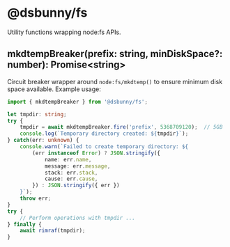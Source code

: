 # @dsbunny/fs
Utility functions wrapping node:fs APIs.

## mkdtempBreaker(prefix: string, minDiskSpace?: number): Promise\<string\>
Circuit breaker wrapper around `node:fs/mkdtemp()` to ensure minimum disk space available.  Example usage:
```TypeScript
import { mkdtempBreaker } from '@dsbunny/fs';

let tmpdir: string;
try {
	tmpdir = await mkdtempBreaker.fire('prefix', 5368709120);  // 5GB
	console.log(`Temporary directory created: ${tmpdir}`);
} catch(err: unknown) {
	console.warn(`Failed to create temporary directory: ${
		(err instanceof Error) ? JSON.stringify({
			name: err.name,
			message: err.message,
			stack: err.stack,
			cause: err.cause,
		}) : JSON.stringify({ err })
	}`);
	throw err;
}
try {
	// Perform operations with tmpdir ...
} finally {
	await rimraf(tmpdir);
}
```
